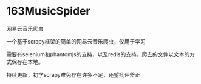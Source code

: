 # 163MusicSpider
网易云音乐爬虫

一个基于scrapy框架的简单的网易云音乐爬虫，仅用于学习

需要有selenium和phantomjs的支持，以及redis的支持，爬去的文件以文本的方式保存在本地。

持续更新，初学scrapy难免存在许多不足，还望批评斧正
